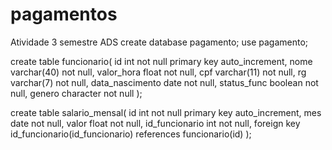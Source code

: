 # pagamentos
Atividade 3 semestre ADS
create database pagamento;
use pagamento;  

create table funcionario( id int not null primary key auto_increment, nome varchar(40) not null, valor_hora float not null, cpf varchar(11) not null, rg varchar(7) not null, data_nascimento date not null, status_func boolean not null, genero character not null );  

create table salario_mensal( id int not null primary key auto_increment, mes date not null, valor float not null, id_funcionario int not null, foreign key id_funcionario(id_funcionario) references funcionario(id) );
